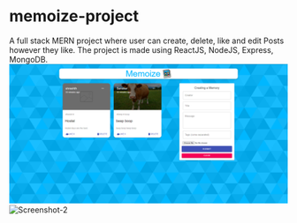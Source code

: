 # memoize-project
A full stack MERN project where user can create, delete, like and edit Posts however they like.
The project is made using ReactJS, NodeJS, Express, MongoDB.
![Screenshot-1](https://github.com/shoutingmonkey/memoize-project/blob/main/momoize-1.png)
![Screenshot-2](https://github.com/shoutingmonkey/memoize-project/blob/main/momoize-2.png)
